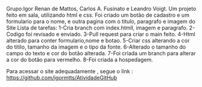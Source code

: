 Grupo:Igor Renan de Mattos, Carlos A. Fusinato e Leandro Voigt.
Um projeto feito em sala, utilizando html e css. Foi criado um botão de cadastro e um formulario para o nome, e outra pagina com o titulo, paragrafo e imagem do Site
Lista de tarefas:
1-Cria branch com index.htmll, imagem e paragrafo.
2-Codigo foi revisado e enviado.
3-Pull request para criar o main feito.
4-Html alterado para conter formulario,nome e botao.
5-Criar css alterando a cor do titilo, tamanho da imagem e o tipo da fonte.
6-Alterado o tamanho do campo do texto e cor do botão alterada.
7-Foi criada um branch para alterar a cor do botão para vermelho.
8-Foi criada a hospedagem.

Para acessar o site adequadamente , segue o link : https://github.com/igormtts/AtividadeGitHub
